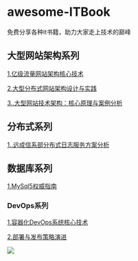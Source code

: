 # awesome-ITBook

免费分享各种it书籍，助力大家走上技术的巅峰

## 大型网站架构系列

[1.亿级流量网站架构核心技术](https://72k.us/file/24829650-426817155)

[2.大型分布式网站架构设计与实践](https://72k.us/file/24829650-426819836)

[3..大型网站技术架构：核心原理与案例分析](https://72k.us/file/24829650-426822352)

## 分布式系列

[1..远成信系部分布式日志服务方案分析](https://72k.us/file/24829650-426822439)

 ## 数据库系列

[1.MySql5权威指南](https://72k.us/file/24829650-426817426)

### DevOps系列

[1.容器化DevOps系统核心技术](https://72k.us/file/24829650-426811613)

[2.部署与发布策略演进](https://72k.us/file/24829650-426811920)

![](.\images\weixin.png)

[^注：上述资源都是通过网络收集，仅供学习与交流，不得用于商业用途或非法牟利，如有侵权，联系我删除，谢谢合作！]: 

